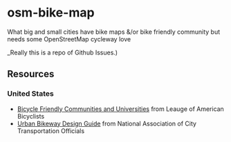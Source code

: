 # osm-bike-map
What big and small cities have bike maps &amp;/or bike friendly community but needs some OpenStreetMap cycleway love

_Really this is a repo of Github Issues.)

## Resources

### United States

- [Bicycle Friendly Communities and Universities](http://bikeleague.org/bfa/awards) from Leauge of American Bicyclists
- [Urban Bikeway Design Guide](https://nacto.org/publication/urban-bikeway-design-guide/) from National Association of City Transportation Officials
